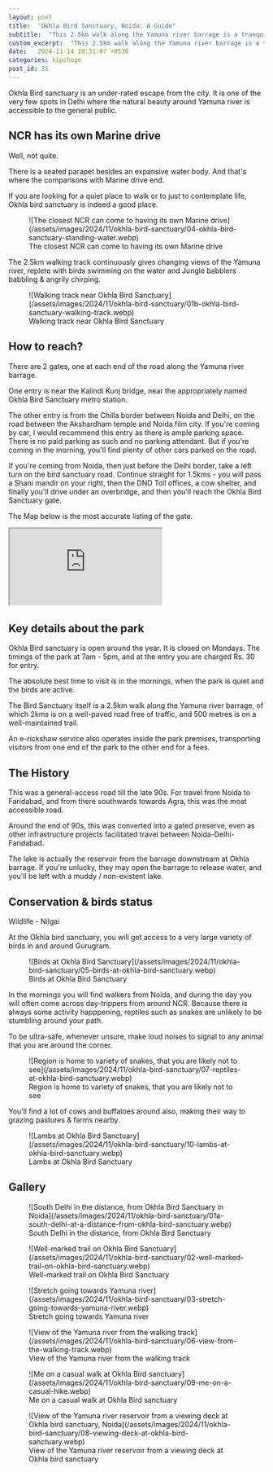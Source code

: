 ```yaml
---
layout: post
title:  "Okhla Bird Sanctuary, Noida: A Guide"
subtitle:  "This 2.5km walk along the Yamuna river barrage is a tranquil environment for walkers/ runners and bird lovers"
custom_excerpt:  "This 2.5km walk along the Yamuna river barrage is a tranquil environment for walkers/ runners and bird lovers"
date:   2024-11-14 10:31:07 +0530
categories: kipchoge
post_id: 31
---
```


Okhla Bird sanctuary is an under-rated escape from the city. It is one of the very few spots in Delhi where the natural beauty around Yamuna river is accessible to the general public.

## NCR has its own Marine drive

Well, not quite. 

There is a seated parapet besides an expansive water body. And that's where the comparisons with Marine drive end.

If you are looking for a quiet place to walk or to just to contemplate life, Okhla bird sanctuary is indeed a good place.

<figure markdown="1">
![The closest NCR can come to having its own Marine drive](/assets/images/2024/11/okhla-bird-sanctuary/04-okhla-bird-sanctuary-standing-water.webp)
<figcaption>The closest NCR can come to having its own Marine drive</figcaption>
</figure>

The 2.5km walking track continuously gives changing views of the Yamuna river, replete with birds swimming on the water and Jungle babblers babbling & angrily chirping.

<figure markdown="1">
![Walking track near Okhla Bird Sanctuary](/assets/images/2024/11/okhla-bird-sanctuary/01b-okhla-bird-sanctuary-walking-track.webp)
<figcaption>Walking track near Okhla Bird Sanctuary</figcaption>
</figure>


## How to reach?

There are 2 gates, one at each end of the road along the Yamuna river barrage. 

One entry is near the Kalindi Kunj bridge, near the appropriately named Okhla Bird Sanctuary metro station.

The other entry is from the Chilla border between Noida and Delhi, on the road between the Akshardham temple and Noida film city. If you're coming by car, I would recommend this entry as there is ample parking space. There is no paid parking as such and no parking attendant. But if you're coming in the morning, you'll find plenty of other cars parked on the road. 

If you're coming from Noida, then just before the Delhi border, take a left turn on the bird sanctuary road. Continue straight for 1.5kms - you will pass a Shani mandir on your right, then the DND Toll offices, a cow shelter, and finally you'll drive under an overbridge, and then you'll reach the Okhla Bird Sanctuary gate. 

The Map below is the most accurate listing of the gate.

<iframe src="https://www.google.com/maps/embed?pb=!1m18!1m12!1m3!1d3503.871219352645!2d77.30470861032246!3d28.573629569818127!2m3!1f0!2f0!3f0!3m2!1i1024!2i768!4f13.1!3m3!1m2!1s0x390ce5b4f3e2c8a3%3A0x21f116eba94fd551!2sWatch%20tower%20entry%20bird%20sanctuary!5e0!3m2!1sen!2sin!4v1735918637094!5m2!1sen!2sin" class="google-map-embed" allowfullscreen="" loading="lazy" referrerpolicy="no-referrer-when-downgrade"></iframe>

## Key details about the park

Okhla Bird sanctuary is open around the year. It is closed on Mondays. The timings of the park at 7am - 5pm, and at the entry you are charged Rs. 30 for entry.

The absolute best time to visit is in the mornings, when the park is quiet and the birds are active.

The Bird Sanctuary itself is a 2.5km walk along the Yamuna river barrage, of which 2kms is on a well-paved road free of traffic, and 500 metres is on a well-maintained trail.

An e-rickshaw service also operates inside the park premises, transporting visitors from one end of the park to the other end for a fees.

## The History

This was a general-access road till the late 90s. For travel from Noida to Faridabad, and from there southwards towards Agra, this was the most accessible road. 

Around the end of 90s, this was converted into a gated preserve, even as other infrastructure projects facilitated travel between Noida-Delhi-Faridabad. 

The lake is actually the reservoir from the barrage downstream at Okhla barrage. If you're unlucky, they may open the barrage to release water, and you'll be left with a muddy / non-existent lake.

## Conservation & birds status

Wildlife - Nilgai

At the Okhla bird sanctuary, you will get access to a very large variety of birds in and around Gurugram.

<figure markdown="1">
![Birds at Okhla Bird Sanctuary](/assets/images/2024/11/okhla-bird-sanctuary/05-birds-at-okhla-bird-sanctuary.webp)
<figcaption>Birds at Okhla Bird Sanctuary</figcaption>
</figure>

In the mornings you will find walkers from Noida, and during the day you will often come across day-trippers from around NCR. Because there is always some activity happpening, reptiles such as snakes are unlikely to be stumbling around your path. 

To be ultra-safe, whenever unsure, make loud noises to signal to any animal that you are around the corner.

<figure markdown="1">
![Region is home to variety of snakes, that you are likely not to see](/assets/images/2024/11/okhla-bird-sanctuary/07-reptiles-at-okhla-bird-sanctuary.webp)
<figcaption>Region is home to variety of snakes, that you are likely not to see</figcaption>
</figure>
You’ll find a lot of cows and buffaloes around also, making their way to grazing pastures & farms nearby.

<figure markdown="1">
![Lambs at Okhla Bird Sanctuary](/assets/images/2024/11/okhla-bird-sanctuary/10-lambs-at-okhla-bird-sanctuary.webp)
<figcaption>Lambs at Okhla Bird Sanctuary</figcaption>
</figure>

## Gallery

<figure markdown="1">
![South Delhi in the distance, from Okhla Bird Sanctuary in Noida](/assets/images/2024/11/okhla-bird-sanctuary/01a-south-delhi-at-a-distance-from-okhla-bird-sanctuary.webp)
<figcaption>South Delhi in the distance, from Okhla Bird Sanctuary</figcaption>
</figure>


<figure markdown="1">
![Well-marked trail on Okhla Bird Sanctuary](/assets/images/2024/11/okhla-bird-sanctuary/02-well-marked-trail-on-okhla-bird-sanctuary.webp)
<figcaption>Well-marked trail on Okhla Bird Sanctuary</figcaption>
</figure>

<figure markdown="1">
![Stretch going towards Yamuna river](/assets/images/2024/11/okhla-bird-sanctuary/03-stretch-going-towards-yamuna-river.webp)
<figcaption>Stretch going towards Yamuna river</figcaption>
</figure>

<figure markdown="1">
![View of the Yamuna river from the walking track](/assets/images/2024/11/okhla-bird-sanctuary/06-view-from-the-walking-track.webp)
<figcaption>View of the Yamuna river from the walking track</figcaption>
</figure>

<figure markdown="1">
![Me on a casual walk at Okhla Bird sanctuary](/assets/images/2024/11/okhla-bird-sanctuary/09-me-on-a-casual-hike.webp)
<figcaption>Me on a casual walk at Okhla Bird sanctuary</figcaption>
</figure>


<figure markdown="1">
![View of the Yamuna river reservoir from a viewing deck at Okhla bird sanctuary, Noida](/assets/images/2024/11/okhla-bird-sanctuary/08-viewing-deck-at-okhla-bird-sanctuary.webp)
<figcaption>View of the Yamuna river reservoir from a viewing deck at Okhla bird sanctuary</figcaption>
</figure>


